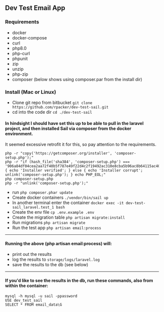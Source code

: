 
## Dev Test Email App

### Requirements
- docker
- docker-compose
- curl
- php8.0
- php-curl
- phpunit
- zip
- unzip
- php-zip
- composer (below shows using composer.par from the install dir)


### Install (Mac or Linux)

- Clone git repo from bitbucket `git clone https://github.com/rpacker/dev-test-sail.git` 
- cd into the code dir `cd ./dev-test-sail`
#### In hindsight I should have set this up to be able to pull in the laravel project, and then installed Sail via composer from the docker environment. 
It seemed excessive retrofit it for this, so pay attention to the requirements.
```
php -r "copy('https://getcomposer.org/installer', 'composer-setup.php');"
php -r "if (hash_file('sha384', 'composer-setup.php') === '906a84df04cea2aa72f40b5f787e49f22d4c2f19492ac310e8cba5b96ac8b64115ac402c8cd292b8a03482574915d1a8') { echo 'Installer verified'; } else { echo 'Installer corrupt'; unlink('composer-setup.php'); } echo PHP_EOL;"
php composer-setup.php
php -r "unlink('composer-setup.php');"
```
- run `php composer.phar update`
- Create docker containers `./vendor/bin/sail up`
- In another terminal enter the container `docker exec -it dev-test-sail_laravel.test_1 bash`
- Create the env file `cp .env.example .env`
- Create the migration table  `php artisan migrate:install`
- Run migrations `php artisan migrate`
- Run the test app `php artisan email:process`

---

#### Running the above (php artisan email:process) will:

- print out the results
- log the results to `storage/logs/laravel.log`
- save the results to the db (see below)

---

#### If you'd like to see the results in the db, run these commands, also from within the container: 

```
mysql -h mysql -u sail -ppassword
USE dev_test_sail
SELECT * FROM email_data\G
```


